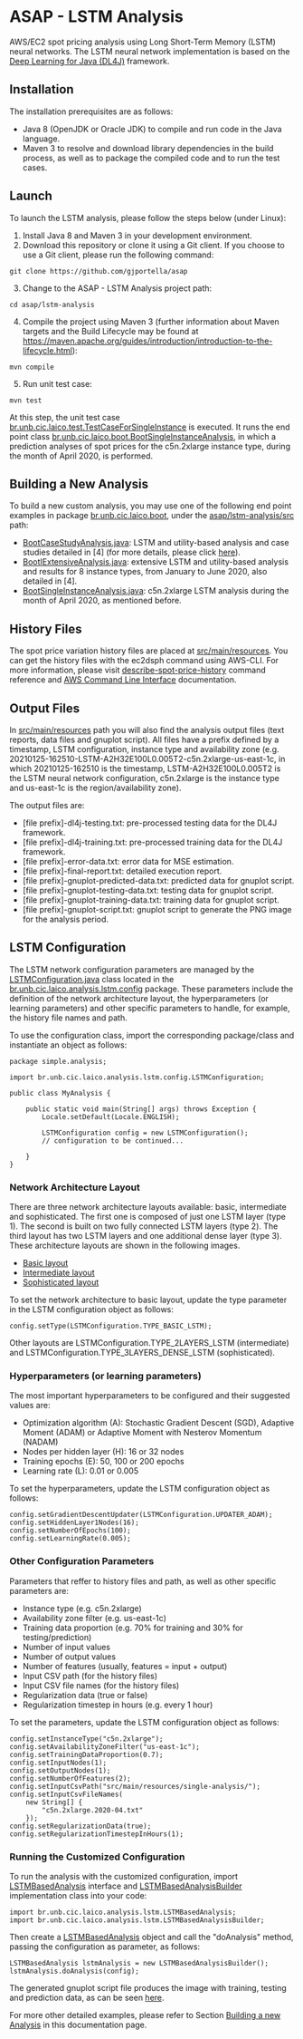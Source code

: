 # ASAP - LSTM Analysis

AWS/EC2 spot pricing analysis using Long Short-Term Memory (LSTM) neural networks.
The LSTM neural network implementation is based on the [Deep Learning for Java (DL4J)](https://deeplearning4j.org/) framework.

## Installation

The installation prerequisites are as follows:

* Java 8 (OpenJDK or Oracle JDK) to compile and run code in the Java language.
* Maven 3 to resolve and download library dependencies in the build process, as well as to package the compiled code and to run the test cases.

## Launch

To launch the LSTM analysis, please follow the steps below (under Linux):

1. Install Java 8 and Maven 3 in your development environment.
2. Download this repository or clone it using a Git client. If you choose to use a Git client, please run the following command:
```
git clone https://github.com/gjportella/asap
```

3. Change to the ASAP - LSTM Analysis project path:
```
cd asap/lstm-analysis
```

4. Compile the project using Maven 3 (further information about Maven targets and the Build Lifecycle may be found at https://maven.apache.org/guides/introduction/introduction-to-the-lifecycle.html):
```
mvn compile
```

5. Run unit test case:
```
mvn test
```

At this step, the unit test case [br.unb.cic.laico.test.TestCaseForSingleInstance](./src/test/java/br/unb/cic/laico/test/TestCaseForSingleInstance.java) is executed. It runs the end point class [br.unb.cic.laico.boot.BootSingleInstanceAnalysis](./src/main/java/br/unb/cic/laico/boot/BootSingleInstanceAnalysis.java), in which a prediction analyses of spot prices for the c5n.2xlarge instance type, during the month of April 2020, is performed.

## Building a New Analysis

To build a new custom analysis, you may use one of the following end point examples in package [br.unb.cic.laico.boot](./src/main/java/br/unb/cic/laico/boot), under the [asap/lstm-analysis/src](./src) path:

* [BootCaseStudyAnalysis.java](./src/main/java/br/unb/cic/laico/boot/BootCaseStudyAnalysis.java): LSTM and utility-based analysis and case studies detailed in \[4\] (for more details, please click [here](https://github.com/gjportella/asap)).
* [BootIExtensiveAnalysis.java](./src/main/java/br/unb/cic/laico/boot/BootIExtensiveAnalysis.java): extensive LSTM and utility-based analysis and results for 8 instance types, from January to June 2020, also detailed in \[4\].
* [BootSingleInstanceAnalysis.java](./src/main/java/br/unb/cic/laico/boot/BootSingleInstanceAnalysis.java): c5n.2xlarge LSTM analysis during the month of April 2020, as mentioned before.

## History Files

The spot price variation history files are placed at [src/main/resources](./src/main/resources). You can get the history files with the ec2dsph command using AWS-CLI. For more information, please visit [describe-spot-price-history](http://docs.aws.amazon.com/cli/latest/reference/ec2/describe-spot-price-history.html) command reference and [AWS Command Line Interface](http://docs.aws.amazon.com/cli/latest/userguide/tutorial-ec2-ubuntu.html) documentation.

## Output Files

In [src/main/resources](./src/main/resources) path you will also find the analysis output files (text reports, data files and gnuplot script). All files have a prefix defined by a timestamp, LSTM configuration, instance type and availability zone (e.g. 20210125-162510-LSTM-A2H32E100L0.005T2-c5n.2xlarge-us-east-1c, in which 20210125-162510 is the timestamp, LSTM-A2H32E100L0.005T2 is the LSTM neural network configuration, c5n.2xlarge is the instance type and us-east-1c is the region/availability zone).

The output files are:

* \[file prefix\]-dl4j-testing.txt: pre-processed testing data for the DL4J framework.
* \[file prefix\]-dl4j-training.txt: pre-processed training data for the DL4J framework.
* \[file prefix\]-error-data.txt: error data for MSE estimation.
* \[file prefix\]-final-report.txt: detailed execution report.
* \[file prefix\]-gnuplot-predicted-data.txt: predicted data for gnuplot script.
* \[file prefix\]-gnuplot-testing-data.txt: testing data for gnuplot script.
* \[file prefix\]-gnuplot-training-data.txt: training data for gnuplot script.
* \[file prefix\]-gnuplot-script.txt: gnuplot script to generate the PNG image for the analysis period.

## LSTM Configuration

The LSTM network configuration parameters are managed by the [LSTMConfiguration.java](./src/main/java/br/unb/cic/laico/analysis/lstm/config/LSTMConfiguration.java) class located in the [br.unb.cic.laico.analysis.lstm.config](./src/main/java/br/unb/cic/laico/analysis/lstm/config) package. These parameters include the definition of the network architecture layout, the hyperparameters (or learning parameters) and other specific parameters to handle, for example, the history file names and path.

To use the configuration class, import the corresponding package/class and instantiate an object as follows:

```
package simple.analysis;

import br.unb.cic.laico.analysis.lstm.config.LSTMConfiguration;

public class MyAnalysis {

	public static void main(String[] args) throws Exception {
		Locale.setDefault(Locale.ENGLISH);

		LSTMConfiguration config = new LSTMConfiguration();
		// configuration to be continued...

	}
}
```

### Network Architecture Layout

There are three network architecture layouts available: basic, intermediate and sophisticated. The first one is composed of just one LSTM layer (type 1). The second is built on two fully connected LSTM layers (type 2). The third layout has two LSTM layers and one additional dense layer (type 3). These architecture layouts are shown in the following images.

* [Basic layout](../images/basic_layout.png?raw=true)
* [Intermediate layout](../images/intermediate_layout.png?raw=true)
* [Sophisticated layout](../images/sophisticated_layout.png?raw=true)

To set the network architecture to basic layout, update the type parameter in the LSTM configuration object as follows:

```
config.setType(LSTMConfiguration.TYPE_BASIC_LSTM);
```

Other layouts are LSTMConfiguration.TYPE_2LAYERS_LSTM (intermediate) and LSTMConfiguration.TYPE_3LAYERS_DENSE_LSTM (sophisticated).

### Hyperparameters (or learning parameters)

The most important hyperparameters to be configured and their suggested values are:

* Optimization algorithm (A): Stochastic Gradient Descent (SGD), Adaptive Moment (ADAM) or Adaptive Moment with Nesterov Momentum (NADAM)
* Nodes per hidden layer (H): 16 or 32 nodes
* Training epochs (E): 50, 100 or 200 epochs
* Learning rate (L): 0.01 or 0.005

To set the hyperparameters, update the LSTM configuration object as follows:

```
config.setGradientDescentUpdater(LSTMConfiguration.UPDATER_ADAM);
config.setHiddenLayer1Nodes(16);
config.setNumberOfEpochs(100);
config.setLearningRate(0.005);
```

### Other Configuration Parameters

Parameters that reffer to history files and path, as well as other specific parameters are:

* Instance type (e.g. c5n.2xlarge)
* Availability zone filter (e.g. us-east-1c)
* Training data proportion (e.g. 70% for training and 30% for testing/prediction)
* Number of input values
* Number of output values
* Number of features (usually, features = input + output)
* Input CSV path (for the history files)
* Input CSV file names (for the history files)
* Regularization data (true or false)
* Regularization timestep in hours (e.g. every 1 hour)

To set the parameters, update the LSTM configuration object as follows:

```
config.setInstanceType("c5n.2xlarge");
config.setAvailabilityZoneFilter("us-east-1c");
config.setTrainingDataProportion(0.7);
config.setInputNodes(1);
config.setOutputNodes(1);
config.setNumberOfFeatures(2);
config.setInputCsvPath("src/main/resources/single-analysis/");
config.setInputCsvFileNames(
	new String[] {
		"c5n.2xlarge.2020-04.txt"
	});
config.setRegularizationData(true);
config.setRegularizationTimestepInHours(1);
```

### Running the Customized Configuration

To run the analysis with the customized configuration, import [LSTMBasedAnalysis](./src/main/java/br/unb/cic/laico/analysis/lstm/LSTMBasedAnalysis.java) interface and [LSTMBasedAnalysisBuilder](./src/main/java/br/unb/cic/laico/analysis/lstm/LSTMBasedAnalysisBuilder.java) implementation class into your code:

```
import br.unb.cic.laico.analysis.lstm.LSTMBasedAnalysis;
import br.unb.cic.laico.analysis.lstm.LSTMBasedAnalysisBuilder;
```

Then create a [LSTMBasedAnalysis](./src/main/java/br/unb/cic/laico/analysis/lstm/LSTMBasedAnalysis.java) object and call the "doAnalysis" method, passing the configuration as parameter, as follows:

```
LSTMBasedAnalysis lstmAnalysis = new LSTMBasedAnalysisBuilder();
lstmAnalysis.doAnalysis(config);
```

The generated gnuplot script file produces the image with training, testing and prediction data, as can be seen [here](../images/A2H16E100L0.005T1-c5n.2xlarge-us-east-1c-gnuplot-script.png?raw=true).

For more other detailed examples, please refer to Section [Building a new Analysis](#building-a-new-analysis) in this documentation page.

